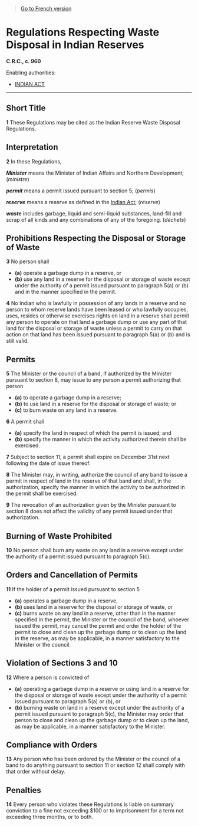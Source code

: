 > [Go to French version](/fr/Règlements/Codification%20des%20règlements%20du%20Canada/901-1000/C.R.C.,%20ch.%20960.md)

# Regulations Respecting Waste Disposal in Indian Reserves

**C.R.C., c. 960**

Enabling authorities: 
- [INDIAN ACT](/en/Acts/Revised%20Statutes%20of%20Canada/I/I-5.md)

----------



## Short Title


**1** These Regulations may be cited as the Indian Reserve Waste Disposal Regulations.




## Interpretation


**2** In these Regulations,

***Minister*** means the Minister of Indian Affairs and Northern Development; (*ministre*)

***permit*** means a permit issued pursuant to section 5; (*permis*)

***reserve*** means a reserve as defined in the [Indian Act](/en/Acts/Revised%20Statutes%20of%20Canada/I/I-5.md); (*réserve*)

***waste*** includes garbage, liquid and semi-liquid substances, land-fill and scrap of all kinds and any combinations of any of the foregoing. (*déchets*)




## Prohibitions Respecting the Disposal or Storage of Waste


**3** No person shall
- **(a)** operate a garbage dump in a reserve, or
- **(b)** use any land in a reserve for the disposal or storage of waste
except under the authority of a permit issued pursuant to paragraph 5(a) or (b) and in the manner specified in the permit.



**4** No Indian who is lawfully in possession of any lands in a reserve and no person to whom reserve lands have been leased or who lawfully occupies, uses, resides or otherwise exercises rights on land in a reserve shall permit any person to operate on that land a garbage dump or use any part of that land for the disposal or storage of waste unless a permit to carry on that action on that land has been issued pursuant to paragraph 5(a) or (b) and is still valid.




## Permits


**5** The Minister or the council of a band, if authorized by the Minister pursuant to section 8, may issue to any person a permit authorizing that person
- **(a)** to operate a garbage dump in a reserve;
- **(b)** to use land in a reserve for the disposal or storage of waste; or
- **(c)** to burn waste on any land in a reserve.



**6** A permit shall
- **(a)** specify the land in respect of which the permit is issued; and
- **(b)** specify the manner in which the activity authorized therein shall be exercised.



**7** Subject to section 11, a permit shall expire on December 31st next following the date of issue thereof.



**8** The Minister may, in writing, authorize the council of any band to issue a permit in respect of land in the reserve of that band and shall, in the authorization, specify the manner in which the activity to be authorized in the permit shall be exercised.



**9** The revocation of an authorization given by the Minister pursuant to section 8 does not affect the validity of any permit issued under that authorization.




## Burning of Waste Prohibited


**10** No person shall burn any waste on any land in a reserve except under the authority of a permit issued pursuant to paragraph 5(c).




## Orders and Cancellation of Permits


**11** If the holder of a permit issued pursuant to section 5
- **(a)** operates a garbage dump in a reserve,
- **(b)** uses land in a reserve for the disposal or storage of waste, or
- **(c)** burns waste on any land in a reserve,
other than in the manner specified in the permit, the Minister or the council of the band, whoever issued the permit, may cancel the permit and order the holder of the permit to close and clean up the garbage dump or to clean up the land in the reserve, as may be applicable, in a manner satisfactory to the Minister or the council.




## Violation of Sections 3 and 10


**12** Where a person is convicted of
- **(a)** operating a garbage dump in a reserve or using land in a reserve for the disposal or storage of waste except under the authority of a permit issued pursuant to paragraph 5(a) or (b), or
- **(b)** burning waste on land in a reserve except under the authority of a permit issued pursuant to paragraph 5(c),
the Minister may order that person to close and clean up the garbage dump or to clean up the land, as may be applicable, in a manner satisfactory to the Minister.




## Compliance with Orders


**13** Any person who has been ordered by the Minister or the council of a band to do anything pursuant to section 11 or section 12 shall comply with that order without delay.




## Penalties


**14** Every person who violates these Regulations is liable on summary conviction to a fine not exceeding $100 or to imprisonment for a term not exceeding three months, or to both.


